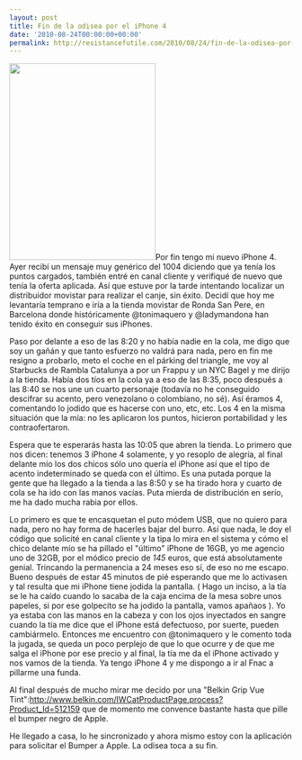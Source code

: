 ```yaml
---
layout: post
title: Fin de la odisea por el iPhone 4
date: '2010-08-24T00:00:00+00:00'
permalink: http://resistancefutile.com/2010/08/24/fin-de-la-odisea-por-el-iphone-4/
---
```

<a href="http://resistancefutile.com/wp-content/150668464.jpg"><img src="http://resistancefutile.com/wp-content/150668464.jpg" alt="" title="Por fin iPhone 4" width="260" height="350" class="derecha_borde" /></a>Por fin tengo mi nuevo iPhone 4. Ayer recibí un mensaje muy genérico del 1004 diciendo que ya tenía los puntos cargados, también entré en canal cliente y verifiqué de nuevo que tenía la oferta aplicada. Así que estuve por la tarde intentando localizar un distribuidor movistar para realizar el canje, sin éxito. Decidí que hoy me levantaría temprano e iría a la tienda movistar de Ronda San Pere, en Barcelona donde históricamente @tonimaquero y @ladymandona han tenido éxito en conseguir sus iPhones. 

Paso por delante a eso de las 8:20 y no había nadie en la cola, me digo que soy un gañán y que tanto esfuerzo no valdrá para nada, pero en fin me resigno a probarlo, meto el coche en el párking del triangle, me voy al Starbucks de Rambla Catalunya a por un Frappu y un NYC Bagel y me dirijo a la tienda. Había dos tíos en la cola ya a eso de las 8:35, poco después a las 8:40 se nos une un cuarto personaje (todavía no he conseguido descifrar su acento, pero venezolano o colombiano, no sé). Así éramos 4, comentando lo jodido que es hacerse con uno, etc, etc. Los 4 en la misma situación que la mía: no les aplicaron los puntos, hicieron portabilidad y les contraofertaron.

Espera que te esperarás hasta las 10:05 que abren la tienda. Lo primero que nos dicen: tenemos 3 iPhone 4 solamente, y yo resoplo de alegría, al final delante mío los dos chicos sólo uno quería el iPhone así que el tipo de acento indeterminado se queda con el último. Es una putada porque la gente que ha llegado a la tienda a las 8:50 y se ha tirado hora y cuarto de cola se ha ido con las manos vacías. Puta mierda de distribución en serio, me ha dado mucha rabia por ellos.

Lo primero es que te encasquetan el puto módem USB, que no quiero para nada, pero no hay forma de hacerles bajar del burro. Así que nada, le doy el código que solicité en canal cliente y la tipa lo mira en el sistema y cómo el chico delante mío se ha pillado el "último" iPhone de 16GB, yo me agencio uno de 32GB, por el módico precio de *145* euros, que está absolutamente genial. Trincando la permanencia a 24 meses eso sí, de eso no me escapo. Bueno después de estar 45 minutos de pié esperando que me lo activasen y tal resulta que mi iPhone tiene jodida la pantalla. ( Hago un inciso, a la tía se le ha caído cuando lo sacaba de la caja encima de la mesa sobre unos papeles, si por ese golpecito se ha jodido la pantalla, vamos apañaos ). Yo ya estaba con las manos en la cabeza y con los ojos inyectados en sangre cuando la tía me dice que el iPhone está defectuoso, por suerte, pueden cambiármelo. Entonces me encuentro con @tonimaquero y le comento toda la jugada, se queda un poco perplejo de que lo que ocurre y de que me salga el iPhone por ese precio y al final, la tía me da el iPhone activado y nos vamos de la tienda. Ya tengo iPhone 4 y me dispongo a ir al Fnac a pillarme una funda.

Al final después de mucho mirar me decido por una "Belkin Grip Vue Tint":http://www.belkin.com/IWCatProductPage.process?Product_Id=512159 que de momento me convence bastante hasta que pille el bumper negro de Apple. 

He llegado a casa, lo he sincronizado y ahora mismo estoy con la aplicación para solicitar el Bumper a Apple. La odisea toca a su fin.

